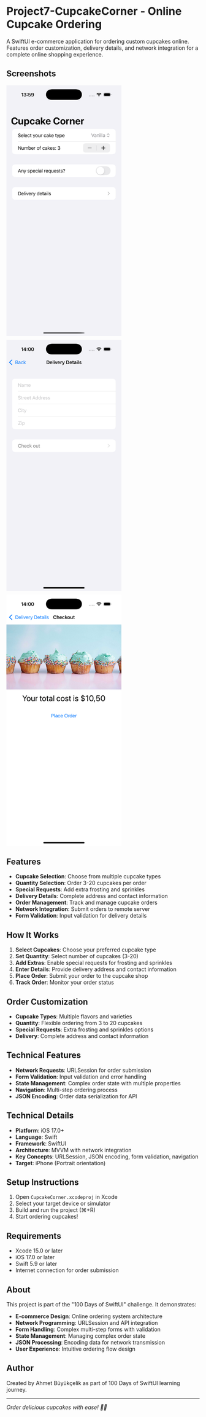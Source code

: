 # Project7-CupcakeCorner - Online Cupcake Ordering

A SwiftUI e-commerce application for ordering custom cupcakes online. Features order customization, delivery details, and network integration for a complete online shopping experience.

## Screenshots

<div style="display: flex; gap: 10px; flex-wrap: wrap;">
    <img src="./Screenshot1.png" width="300" alt="Cupcake Ordering">
    <img src="./Screenshot2.png" width="300" alt="Order Customization">
    <img src="./Screenshot3.png" width="300" alt="Delivery Details">
</div>

## Features

- **Cupcake Selection**: Choose from multiple cupcake types
- **Quantity Selection**: Order 3-20 cupcakes per order
- **Special Requests**: Add extra frosting and sprinkles
- **Delivery Details**: Complete address and contact information
- **Order Management**: Track and manage cupcake orders
- **Network Integration**: Submit orders to remote server
- **Form Validation**: Input validation for delivery details

## How It Works

1. **Select Cupcakes**: Choose your preferred cupcake type
2. **Set Quantity**: Select number of cupcakes (3-20)
3. **Add Extras**: Enable special requests for frosting and sprinkles
4. **Enter Details**: Provide delivery address and contact information
5. **Place Order**: Submit your order to the cupcake shop
6. **Track Order**: Monitor your order status

## Order Customization

- **Cupcake Types**: Multiple flavors and varieties
- **Quantity**: Flexible ordering from 3 to 20 cupcakes
- **Special Requests**: Extra frosting and sprinkles options
- **Delivery**: Complete address and contact information

## Technical Features

- **Network Requests**: URLSession for order submission
- **Form Validation**: Input validation and error handling
- **State Management**: Complex order state with multiple properties
- **Navigation**: Multi-step ordering process
- **JSON Encoding**: Order data serialization for API

## Technical Details

- **Platform**: iOS 17.0+
- **Language**: Swift
- **Framework**: SwiftUI
- **Architecture**: MVVM with network integration
- **Key Concepts**: URLSession, JSON encoding, form validation, navigation
- **Target**: iPhone (Portrait orientation)

## Setup Instructions

1. Open `CupcakeCorner.xcodeproj` in Xcode
2. Select your target device or simulator
3. Build and run the project (⌘+R)
4. Start ordering cupcakes!

## Requirements

- Xcode 15.0 or later
- iOS 17.0 or later
- Swift 5.9 or later
- Internet connection for order submission

## About

This project is part of the "100 Days of SwiftUI" challenge. It demonstrates:

- **E-commerce Design**: Online ordering system architecture
- **Network Programming**: URLSession and API integration
- **Form Handling**: Complex multi-step forms with validation
- **State Management**: Managing complex order state
- **JSON Processing**: Encoding data for network transmission
- **User Experience**: Intuitive ordering flow design

## Author

Created by Ahmet Büyükçelik as part of 100 Days of SwiftUI learning journey.

---

*Order delicious cupcakes with ease! 🧁🛒*
